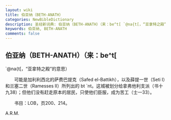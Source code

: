 ```yaml
---
layout: wiki
title: 伯亚纳（BETH-ANATH）
categories: NewBibleDictionary
description: 圣经新词典: 伯亚纳（BETH-ANATH）（来：be^t[ `@na{t[，“亚拿特之殿”的意思）
keywords: 伯亚纳, BETH-ANATH
comments: false
---
```


## 伯亚纳（BETH-ANATH）（来：be^t[

`@na{t[，“亚拿特之殿”的意思）

　　可能是加利利西北的萨费巴提克（Safed el-Battikh），以及薛提一世（Seti I）和兰塞二世（Ramesses II）所列出的 bt `nt。这城被划分给拿弗他利支派（书十九38）；但他们没有赶走原本的居民，只使他们臣服，成为苦工（士一33）。

　　书目：LOB，页200、214。

A.R.M.






